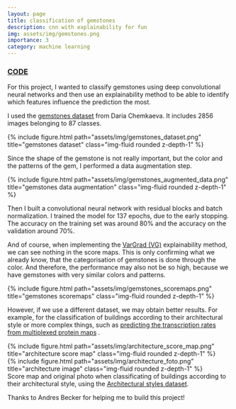 ```yaml
---
layout: page
title: classification of gemstones
description: cnn with explainability for fun
img: assets/img/gemstones.png
importance: 3
category: machine learning
---
```


### <a href="https://github.com/loremendez/Gemstones">CODE</a>

For this project, I wanted to classify gemstones using deep convolutional neural networks and then use an explainability method to be able to identify which features influence the prediction the most.

I used the <a href="https://www.kaggle.com/lsind18/gemstones-images">gemstones dataset</a> from Daria Chemkaeva. It includes 2856 images belonging to 87 classes.

<div class="row">
    <div class="col-sm mt-3 mt-md-0">
        {% include figure.html path="assets/img/gemstones_dataset.png" title="gemstones dataset" class="img-fluid rounded z-depth-1" %}
    </div>
</div>

Since the shape of the gemstone is not really important, but the color and the patterns of the gem, I performed a data augmentation step.

<div class="row">
    <div class="col-sm mt-3 mt-md-0">
        {% include figure.html path="assets/img/gemstones_augmented_data.png" title="gemstones data augmentation" class="img-fluid rounded z-depth-1" %}
    </div>
</div>

Then I built a convolutional neural network with residual blocks and batch normalization. I trained the model for 137 epochs, due to the early stopping. The accuracy on the training set was around 80% and the accuracy on the validation around 70%.

And of course, when implementing the <a href="https://arxiv.org/abs/1810.03307">VarGrad (VG)</a> explainability method, we can see nothing in the score maps. This is only confirming what we already know, that the categorisation of gemstones is done through the color. And therefore, the performance may also not be so high, because we have gemstones with very similar colors and patterns.

<div class="row">
    <div class="col-sm mt-3 mt-md-0">
        {% include figure.html path="assets/img/gemstones_scoremaps.png" title="gemstones scoremaps" class="img-fluid rounded z-depth-1" %}
    </div>
</div>

However, if we use a different dataset, we may obtain better results. For example, for the classification of buildings according to their architectural style or more complex things, such as <a href="https://github.com/andresbecker/master_thesis/tree/main">predicting the transcription rates from multiplexed protein maps</a> .

<div class="row">
    <div class="col-sm mt-3 mt-md-0">
        {% include figure.html path="assets/img/architecture_score_map.png" title="architecture score map" class="img-fluid rounded z-depth-1" %}
    </div>
    <div class="col-sm mt-3 mt-md-0">
        {% include figure.html path="assets/img/architecture_foto.png" title="architecture image" class="img-fluid rounded z-depth-1" %}
    </div>
</div>
<div class="caption">
    Score map and original photo when classificating of buildings according to their architectural style, using the <a href="https://arxiv.org/abs/1810.03307">Architectural styles dataset</a>.
</div>

Thanks to Andres Becker for helping me to build this project!